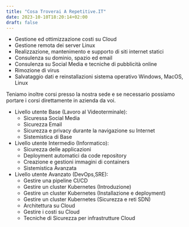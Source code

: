 ```yaml
---
title: "Cosa Troverai A Repetitive.IT"
date: 2023-10-10T18:20:14+02:00
draft: false
---
```


- Gestione ed ottimizzazione costi su Cloud
- Gestione remota dei server Linux
- Realizzazione, mantenimento e supporto di siti internet statici
- Consulenza su dominio, spazio ed email
- Consulenza su Social Media e tecniche di pubblicità online
- Rimozione di virus
- Salvataggio dati e reinstallazioni sistema operativo Windows, MacOS, Linux

Teniamo inoltre corsi presso la nostra sede e se necessario possiamo portare i corsi direttamente in azienda da voi.

- Livello utente Base (Lavoro al Videoterminale): 
    - Sicuressa Social Media
    - Sicurezza Email
    - Sicurezza e privacy durante la navigazione su Internet
    - Sistemistica di Base
- Livello utente Intermedio (Informatico):
    - Sicurezza delle applicazioni
    - Deployment automatici da code repository
    - Creazione e gestioni immagini di containers
    - Sistemistica Avanzata
- Livello utente Avanzato (DevOps,SRE):
    - Gestire una pipeline CI/CD
    - Gestire un cluster Kubernetes (Introduzione)
    - Gestire un cluster Kubernetes (Installazione e deployment)
    - Gestire un cluster Kubernetes (Sicurezza e reti SDN)
    - Architettura su Cloud
    - Gestire i costi su Cloud
    - Tecniche di Sicurezza per infrastrutture Cloud
